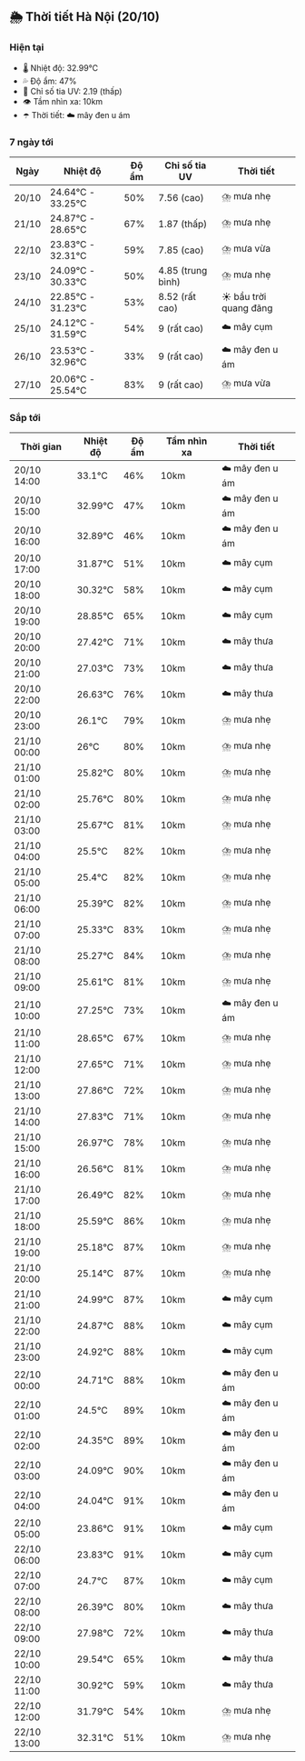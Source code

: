 ## 🌦️ Thời tiết Hà Nội (20/10)

### Hiện tại

- 🌡️ Nhiệt độ: 32.99℃
- 💦 Độ ẩm: 47%
- 🌟 Chỉ số tia UV: 2.19 (thấp)
- 👁️ Tầm nhìn xa: 10km
- ☂️ Thời tiết: ☁️ mây đen u ám

### 7 ngày tới

| Ngày | Nhiệt độ | Độ ẩm | Chỉ số tia UV | Thời tiết |
| --- | --- | --- | --- | --- |
| 20/10 | 24.64℃ - 33.25℃ | 50% | 7.56 (cao) | ⛈️ mưa nhẹ |
| 21/10 | 24.87℃ - 28.65℃ | 67% | 1.87 (thấp) | ⛈️ mưa nhẹ |
| 22/10 | 23.83℃ - 32.31℃ | 59% | 7.85 (cao) | ⛈️ mưa vừa |
| 23/10 | 24.09℃ - 30.33℃ | 50% | 4.85 (trung bình) | ⛈️ mưa nhẹ |
| 24/10 | 22.85℃ - 31.23℃ | 53% | 8.52 (rất cao) | ☀️ bầu trời quang đãng |
| 25/10 | 24.12℃ - 31.59℃ | 54% | 9 (rất cao) | ☁️ mây cụm |
| 26/10 | 23.53℃ - 32.96℃ | 33% | 9 (rất cao) | ☁️ mây đen u ám |
| 27/10 | 20.06℃ - 25.54℃ | 83% | 9 (rất cao) | ⛈️ mưa vừa |

### Sắp tới

| Thời gian | Nhiệt độ | Độ ẩm | Tầm nhìn xa | Thời tiết |
| --- | --- | --- | --- | --- |
| 20/10 14:00 | 33.1℃ | 46% | 10km | ☁️ mây đen u ám |
| 20/10 15:00 | 32.99℃ | 47% | 10km | ☁️ mây đen u ám |
| 20/10 16:00 | 32.89℃ | 46% | 10km | ☁️ mây đen u ám |
| 20/10 17:00 | 31.87℃ | 51% | 10km | ☁️ mây cụm |
| 20/10 18:00 | 30.32℃ | 58% | 10km | ☁️ mây cụm |
| 20/10 19:00 | 28.85℃ | 65% | 10km | ☁️ mây cụm |
| 20/10 20:00 | 27.42℃ | 71% | 10km | ☁️ mây thưa |
| 20/10 21:00 | 27.03℃ | 73% | 10km | ☁️ mây thưa |
| 20/10 22:00 | 26.63℃ | 76% | 10km | ☁️ mây thưa |
| 20/10 23:00 | 26.1℃ | 79% | 10km | ⛈️ mưa nhẹ |
| 21/10 00:00 | 26℃ | 80% | 10km | ⛈️ mưa nhẹ |
| 21/10 01:00 | 25.82℃ | 80% | 10km | ⛈️ mưa nhẹ |
| 21/10 02:00 | 25.76℃ | 80% | 10km | ⛈️ mưa nhẹ |
| 21/10 03:00 | 25.67℃ | 81% | 10km | ⛈️ mưa nhẹ |
| 21/10 04:00 | 25.5℃ | 82% | 10km | ⛈️ mưa nhẹ |
| 21/10 05:00 | 25.4℃ | 82% | 10km | ⛈️ mưa nhẹ |
| 21/10 06:00 | 25.39℃ | 82% | 10km | ⛈️ mưa nhẹ |
| 21/10 07:00 | 25.33℃ | 83% | 10km | ⛈️ mưa nhẹ |
| 21/10 08:00 | 25.27℃ | 84% | 10km | ⛈️ mưa nhẹ |
| 21/10 09:00 | 25.61℃ | 81% | 10km | ⛈️ mưa nhẹ |
| 21/10 10:00 | 27.25℃ | 73% | 10km | ☁️ mây đen u ám |
| 21/10 11:00 | 28.65℃ | 67% | 10km | ⛈️ mưa nhẹ |
| 21/10 12:00 | 27.65℃ | 71% | 10km | ⛈️ mưa nhẹ |
| 21/10 13:00 | 27.86℃ | 72% | 10km | ⛈️ mưa nhẹ |
| 21/10 14:00 | 27.83℃ | 71% | 10km | ⛈️ mưa nhẹ |
| 21/10 15:00 | 26.97℃ | 78% | 10km | ⛈️ mưa nhẹ |
| 21/10 16:00 | 26.56℃ | 81% | 10km | ⛈️ mưa nhẹ |
| 21/10 17:00 | 26.49℃ | 82% | 10km | ⛈️ mưa nhẹ |
| 21/10 18:00 | 25.59℃ | 86% | 10km | ⛈️ mưa nhẹ |
| 21/10 19:00 | 25.18℃ | 87% | 10km | ⛈️ mưa nhẹ |
| 21/10 20:00 | 25.14℃ | 87% | 10km | ⛈️ mưa nhẹ |
| 21/10 21:00 | 24.99℃ | 87% | 10km | ☁️ mây cụm |
| 21/10 22:00 | 24.87℃ | 88% | 10km | ☁️ mây cụm |
| 21/10 23:00 | 24.92℃ | 88% | 10km | ☁️ mây cụm |
| 22/10 00:00 | 24.71℃ | 88% | 10km | ☁️ mây đen u ám |
| 22/10 01:00 | 24.5℃ | 89% | 10km | ☁️ mây đen u ám |
| 22/10 02:00 | 24.35℃ | 89% | 10km | ☁️ mây đen u ám |
| 22/10 03:00 | 24.09℃ | 90% | 10km | ☁️ mây đen u ám |
| 22/10 04:00 | 24.04℃ | 91% | 10km | ☁️ mây đen u ám |
| 22/10 05:00 | 23.86℃ | 91% | 10km | ☁️ mây cụm |
| 22/10 06:00 | 23.83℃ | 91% | 10km | ☁️ mây cụm |
| 22/10 07:00 | 24.7℃ | 87% | 10km | ☁️ mây cụm |
| 22/10 08:00 | 26.39℃ | 80% | 10km | ☁️ mây thưa |
| 22/10 09:00 | 27.98℃ | 72% | 10km | ☁️ mây thưa |
| 22/10 10:00 | 29.54℃ | 65% | 10km | ☁️ mây thưa |
| 22/10 11:00 | 30.92℃ | 59% | 10km | ☁️ mây thưa |
| 22/10 12:00 | 31.79℃ | 54% | 10km | ⛈️ mưa nhẹ |
| 22/10 13:00 | 32.31℃ | 51% | 10km | ⛈️ mưa nhẹ |
